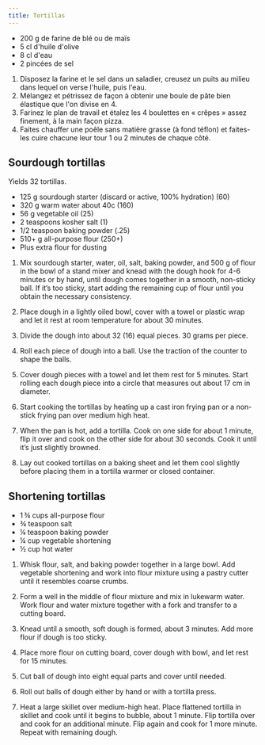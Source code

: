 ```yaml
---
title: Tortillas
---
```


-   200 g de farine de blé ou de maïs
-   5 cl d'huile d'olive
-   8 cl d'eau
-   2 pincées de sel

1.  Disposez la farine et le sel dans un saladier, creusez un puits au
    milieu dans lequel on verse l'huile, puis l'eau.
2.  Mélangez et pétrissez de façon à obtenir une boule de pâte bien
    élastique que l'on divise en 4.
3.  Farinez le plan de travail et étalez les 4 boulettes en « crêpes »
    assez finement, à la main façon pizza.
4.  Faites chauffer une poêle sans matière grasse (à fond téflon) et
    faites-les cuire chacune leur tour 1 ou 2 minutes de chaque côté.

## Sourdough tortillas

Yields 32 tortillas.

-   125 g sourdough starter (discard or active, 100% hydration) (60)
-   320 g warm water about 40c (160)
-   56 g vegetable oil (25)
-   2 teaspoons kosher salt (1)
-   1/2 teaspoon baking powder (.25)
-   510+ g all-purpose flour (250+)
-   Plus extra flour for dusting

1.  Mix sourdough starter, water, oil, salt, baking powder, and 500 g of flour in the
    bowl of a stand mixer and knead with the dough hook for 4-6 minutes or by hand, until dough comes together in a smooth, non-sticky ball.
    If it’s too sticky, start adding the remaining cup of flour until you
    obtain the necessary consistency.

1.  Place dough in a lightly oiled bowl, cover with a
    towel or plastic wrap and let it rest at room temperature for about 30 minutes.

1.  Divide the dough into about 32 (16) equal pieces. 30 grams per piece.

1.  Roll each piece of dough into a ball. Use the traction of
    the counter to shape the balls.

1.  Cover dough pieces with a towel and let them rest for 5 minutes.
    Start rolling each dough piece into a circle that measures out about 17 cm in diameter.

1.  Start cooking the tortillas by heating up a cast iron frying pan or a non-stick frying
    pan over medium high heat.

1.  When the pan is hot, add a tortilla. Cook on one side for about 1
    minute, flip it over and cook on the other side for about 30 seconds.
    Cook it until it’s just slightly browned.

1.  Lay out cooked tortillas on a baking sheet and let them cool slightly before
    placing them in a tortilla warmer or closed container.

## Shortening tortillas

- 1 ¾ cups all-purpose flour
- ¾ teaspoon salt
- ¼ teaspoon baking powder
- ¼ cup vegetable shortening
- ½ cup hot water

1. Whisk flour, salt, and baking powder together in a large bowl. Add vegetable shortening and work into flour mixture using a pastry cutter until it resembles coarse crumbs.

1. Form a well in the middle of flour mixture and mix in lukewarm water. Work flour and water mixture together with a fork and transfer to a cutting board.

1. Knead until a smooth, soft dough is formed, about 3 minutes. Add more flour if dough is too sticky.

1. Place more flour on cutting board, cover dough with bowl, and let rest for 15 minutes.

1. Cut ball of dough into eight equal parts and cover until needed.

1. Roll out balls of dough either by hand or with a tortilla press.

1. Heat a large skillet over medium-high heat. Place flattened tortilla in skillet and cook until it begins to bubble, about 1 minute. Flip tortilla over and cook for an additional minute. Flip again and cook for 1 more minute. Repeat with remaining dough.
